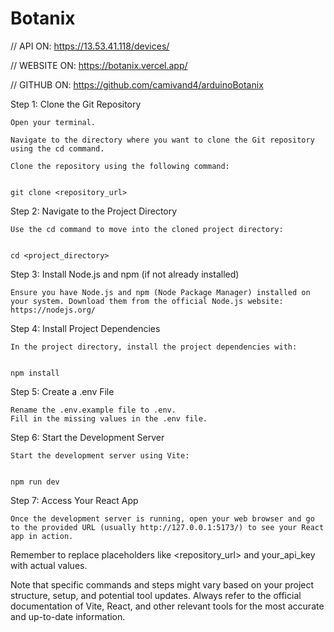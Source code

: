 # Botanix

// API ON:
https://13.53.41.118/devices/

// WEBSITE ON:
https://botanix.vercel.app/

// GITHUB ON:
https://github.com/camivand4/arduinoBotanix


Step 1: Clone the Git Repository

    Open your terminal.

    Navigate to the directory where you want to clone the Git repository using the cd command.

    Clone the repository using the following command:


    git clone <repository_url>

Step 2: Navigate to the Project Directory

    Use the cd command to move into the cloned project directory:


    cd <project_directory>

Step 3: Install Node.js and npm (if not already installed)

    Ensure you have Node.js and npm (Node Package Manager) installed on your system. Download them from the official Node.js website: https://nodejs.org/

Step 4: Install Project Dependencies

    In the project directory, install the project dependencies with:


    npm install

Step 5: Create a .env File

    Rename the .env.example file to .env.
    Fill in the missing values in the .env file.

Step 6: Start the Development Server

    Start the development server using Vite:


    npm run dev

Step 7: Access Your React App

    Once the development server is running, open your web browser and go to the provided URL (usually http://127.0.0.1:5173/) to see your React app in action.

Remember to replace placeholders like <repository_url> and your_api_key with actual values.

Note that specific commands and steps might vary based on your project structure, setup, and potential tool updates. Always refer to the official documentation of Vite, React, and other relevant tools for the most accurate and up-to-date information.